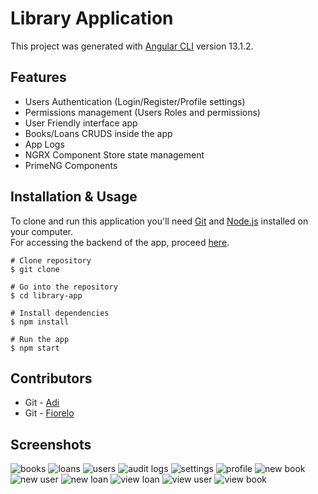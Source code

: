 # Library Application

This project was generated with [Angular CLI](https://github.com/angular/angular-cli) version 13.1.2.

## Features
- Users Authentication (Login/Register/Profile settings)
- Permissions management (Users Roles and permissions)
- User Friendly interface app
- Books/Loans CRUDS inside the app
- App Logs
- NGRX Component Store state management
- PrimeNG Components

## Installation & Usage
To clone and run this application you'll need [Git](https://git-scm.com/downloads) and [Node.js](https://nodejs.org/en/) installed on your computer.<br>
For accessing the backend of the app, proceed [here](https://github.com/felipepastorelima/vue-library/tree/master/1-Project/backend-mongodb).

```
# Clone repository
$ git clone

# Go into the repository
$ cd library-app

# Install dependencies
$ npm install

# Run the app
$ npm start
```

## Contributors
- Git - [Adi](https://github.com/adi-matraku)
- Git - [Fiorelo](https://github.com/fiorelo11)

## Screenshots
![books](https://user-images.githubusercontent.com/91550989/209697581-27771078-c8b8-42f1-9f80-b24b355b6655.png)
![loans](https://user-images.githubusercontent.com/91550989/209697727-75a9bae2-c1dc-4078-be7a-4f129f500b39.png)
![users](https://user-images.githubusercontent.com/91550989/209698072-8599d164-57b2-4e20-af8f-e2af981bd28e.png)
![audit logs](https://user-images.githubusercontent.com/91550989/209699268-ae22d9fe-ec37-41d9-bc4c-8e8eefde6f20.png)
![settings](https://user-images.githubusercontent.com/91550989/209698834-8515a188-fff1-48dc-84c6-a8c72f7c2d64.png)
![profile](https://user-images.githubusercontent.com/91550989/209698216-f1c0b358-6b8c-45c7-96df-feb93afd0e60.png)
![new book](https://user-images.githubusercontent.com/91550989/209698266-65367823-da6d-455b-91dc-4d3917da10e2.png)
![new user](https://user-images.githubusercontent.com/91550989/209699370-ed539570-2141-415b-b2b3-37ab134986f9.png)
![new loan](https://user-images.githubusercontent.com/91550989/209698570-f43b3354-50c3-4841-90f0-012d5afe1af2.png)
![view loan](https://user-images.githubusercontent.com/91550989/209699437-b7dd0436-874f-4731-8f1b-77d17523d087.png)
![view user](https://user-images.githubusercontent.com/91550989/209699499-73ebb189-ee24-45f3-9b12-44e5f06ff633.png)
![view book](https://user-images.githubusercontent.com/91550989/209699603-de4b47a7-5d8a-4c68-b1cd-e75661f9ba59.png)
